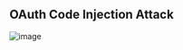 ## OAuth Code Injection Attack

![image](https://user-images.githubusercontent.com/21195523/210792994-4436fe89-2ac3-4d51-b688-4fe4ce99f447.png)


